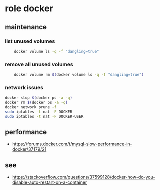 # role docker

## maintenance

### list unused volumes
```bash 
    docker volume ls -q -f "dangling=true"
```

### remove all unused volumes
```bash 
    docker volume rm $(docker volume ls -q -f "dangling=true")
```

### network issues
```bash 
docker stop $(docker ps -a -q)
docker rm $(docker ps -a -q)
docker network prune -f
sudo iptables -t nat -F DOCKER
sudo iptables -t nat -F DOCKER-USER
```


## performance
- https://forums.docker.com/t/mysql-slow-performance-in-docker/37179/21

## see
- https://stackoverflow.com/questions/37599128/docker-how-do-you-disable-auto-restart-on-a-container
